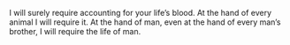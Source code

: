 I will surely require accounting for your life’s blood. At the hand of every animal I will require it. At the hand of man, even at the hand of every man’s brother, I will require the life of man.